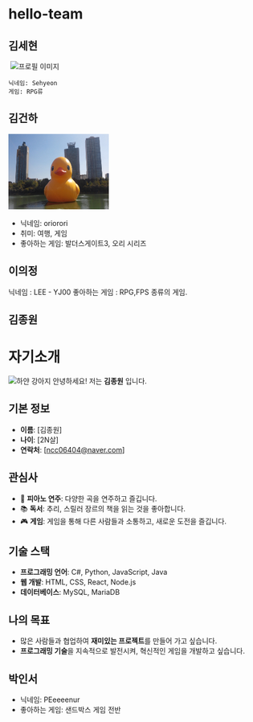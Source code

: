 # hello-team

## 김세현
&nbsp;<img src="https://avatars.githubusercontent.com/Sehyeon1837" alt="프로필 이미지" width="50">

    닉네임: Sehyeon
    게임: RPG류

## 김건하
<img width="200" height="150" src="./duck.jpg">

- 닉네임: oriorori
- 취미: 여행, 게임
- 좋아하는 게임: 발더스게이트3, 오리 시리즈

## 이의정
닉네임 : LEE - YJ00
좋아하는 게임 : RPG,FPS 종류의 게임.

## 김종원

# 자기소개

![하얀 강아지](https://i.esdrop.com/d/ZklKfna5T3.jpg  "하얀 강아지")
안녕하세요! 저는 **김종원** 입니다. 

## 기본 정보

-  **이름**: [김종원]
-  **나이**: [2N살]
-  **연락처**: [ncc06404@naver.com]

## 관심사

- 🎹 **피아노 연주**: 다양한 곡을 연주하고 즐깁니다.
- 📚 **독서**: 추리, 스릴러 장르의 책을 읽는 것을 좋아합니다.
- 🎮 **게임**: 게임을 통해 다른 사람들과 소통하고, 새로운 도전을 즐깁니다.

## 기술 스택

-  **프로그래밍 언어**: C#, Python, JavaScript, Java
-  **웹 개발**: HTML, CSS, React, Node.js
-  **데이터베이스**: MySQL, MariaDB

## 나의 목표

- 많은 사람들과 협업하여 **재미있는 프로젝트**를 만들어 가고 싶습니다.
-  **프로그래밍 기술**을 지속적으로 발전시켜, 혁신적인 게임을 개발하고 싶습니다.

## 박인서
- 닉네임: PEeeeenur
- 좋아하는 게임: 샌드박스 게임 전반